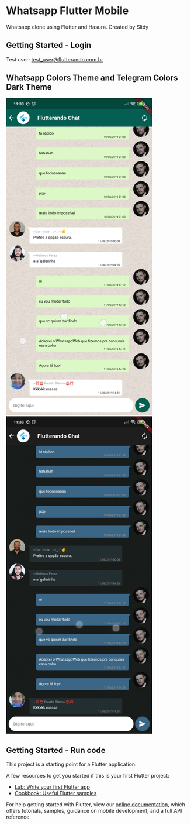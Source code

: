 # Whatsapp Flutter Mobile

Whatsapp clone using Flutter and Hasura. Created by Slidy

## Getting Started - Login
Test user: test_user@flutterando.com.br

## Whatsapp Colors Theme and Telegram Colors Dark Theme
<img src="snapshots/whatsapp-theme.png" width="400" /> <img src="snapshots/telegram-theme.png" width="400" />

## Getting Started - Run code

This project is a starting point for a Flutter application.

A few resources to get you started if this is your first Flutter project:

- [Lab: Write your first Flutter app](https://flutter.dev/docs/get-started/codelab)
- [Cookbook: Useful Flutter samples](https://flutter.dev/docs/cookbook)

For help getting started with Flutter, view our
[online documentation](https://flutter.dev/docs), which offers tutorials,
samples, guidance on mobile development, and a full API reference.
